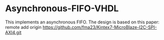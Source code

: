 # Asynchronous-FIFO-VHDL

This implements an asynchronous FIFO. The design is based on this paper: 
remote add origin https://github.com/fma23/Kintex7-MicroBlaze-I2C-SPI-AXI4.git
